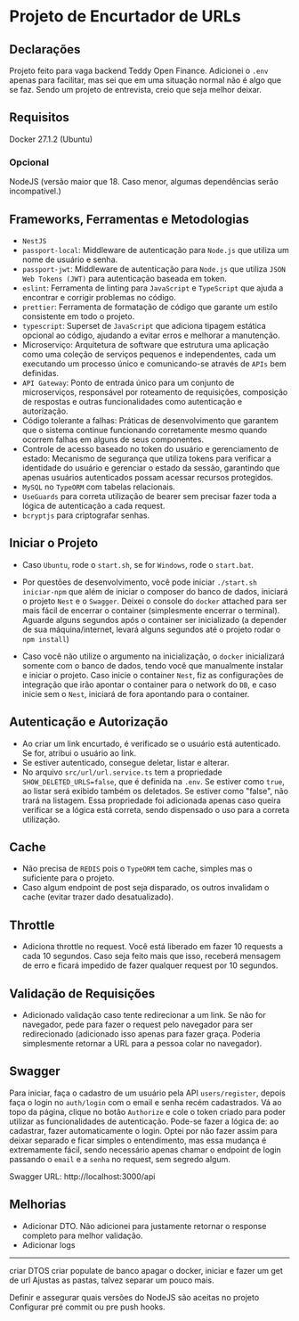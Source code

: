 # Projeto de Encurtador de URLs

## Declarações

Projeto feito para vaga backend Teddy Open Finance.
Adicionei o `.env` apenas para facilitar, mas sei que em uma situação normal não é algo que se faz. Sendo um projeto de entrevista, creio que seja melhor deixar.

## Requisitos

Docker 27.1.2 (Ubuntu)

### Opcional
NodeJS (versão maior que 18. Caso menor, algumas dependências serão incompatível.)


## Frameworks, Ferramentas e Metodologias

- `NestJS`
- `passport-local`: Middleware de autenticação para `Node.js` que utiliza um nome de usuário e senha.
- `passport-jwt`: Middleware de autenticação para `Node.js` que utiliza `JSON Web Tokens (JWT)` para autenticação baseada em token.
- `eslint`: Ferramenta de linting para `JavaScript` e `TypeScript` que ajuda a encontrar e corrigir problemas no código.
- `prettier`: Ferramenta de formatação de código que garante um estilo consistente em todo o projeto.
- `typescript`: Superset de `JavaScript` que adiciona tipagem estática opcional ao código, ajudando a evitar erros e melhorar a manutenção.
- Microserviço: Arquitetura de software que estrutura uma aplicação como uma coleção de serviços pequenos e independentes, cada um executando um processo único e comunicando-se através de `APIs` bem definidas.
- `API Gateway`: Ponto de entrada único para um conjunto de microserviços, responsável por roteamento de requisições, composição de respostas e outras funcionalidades como autenticação e autorização.
- Código tolerante a falhas: Práticas de desenvolvimento que garantem que o sistema continue funcionando corretamente mesmo quando ocorrem falhas em alguns de seus componentes.
- Controle de acesso baseado no token do usuário e gerenciamento de estado: Mecanismo de segurança que utiliza tokens para verificar a identidade do usuário e gerenciar o estado da sessão, garantindo que apenas usuários autenticados possam acessar recursos protegidos.
- `MySQL` no `TypeORM` com tabelas relacionais.
- `UseGuards` para correta utilização de bearer sem precisar fazer toda a lógica de autenticação a cada request.
- `bcryptjs` para criptografar senhas.

## Iniciar o Projeto

- Caso `Ubuntu`, rode o `start.sh`, se for `Windows`, rode o `start.bat`.

- Por questões de desenvolvimento, você pode iniciar `./start.sh iniciar-npm` que além de iniciar o composer do banco de dados, iniciará o projeto `Nest` e o `Swagger`. Deixei o console do `docker` attached para ser mais fácil de encerrar o container (simplesmente encerrar o terminal). Aguarde alguns segundos após o container ser inicializado (a depender de sua máquina/internet, levará alguns segundos até o projeto rodar o `npm install`)

- Caso você não utilize o argumento na inicialização, o `docker` inicializará somente com o banco de dados, tendo você que manualmente instalar e iniciar o projeto. Caso inicie o container `Nest`, fiz as configurações de integração que irão apontar o container para o network do `DB`, e caso inicie sem o `Nest`, iniciará de fora apontando para o container.

## Autenticação e Autorização

- Ao criar um link encurtado, é verificado se o usuário está autenticado. Se for, atribui o usuário ao link.
- Se estiver autenticado, consegue deletar, listar e alterar.
- No arquivo `src/url/url.service.ts` tem a propriedade `SHOW_DELETED_URLS=false`, que é definida na `.env`. Se estiver como `true`, ao listar será exibido também os deletados. Se estiver como "false", não trará na listagem. Essa propriedade foi adicionada apenas caso queira verificar se a lógica está correta, sendo dispensado o uso para a correta utilização.

## Cache

- Não precisa de `REDIS` pois o `TypeORM` tem cache, simples mas o suficiente para o projeto.
- Caso algum endpoint de post seja disparado, os outros invalidam o cache (evitar trazer dado desatualizado).

## Throttle

- Adiciona throttle no request. Você está liberado em fazer 10 requests a cada 10 segundos. Caso seja feito mais que isso, receberá mensagem de erro e ficará impedido de fazer qualquer request por 10 segundos.

## Validação de Requisições

- Adicionado validação caso tente redirecionar a um link. Se não for navegador, pede para fazer o request pelo navegador para ser redirecionado (adicionado isso apenas para fazer graça. Poderia simplesmente retornar a URL para a pessoa colar no navegador).

## Swagger

Para iniciar, faça o cadastro de um usuário pela API `users/register`, depois faça o login no `auth/login` com o email e senha recém cadastrados. Vá ao topo da página, clique no botão `Authorize` e cole o token criado para poder utilizar as funcionalidades de autenticação.
Pode-se fazer a lógica de: ao cadastrar, fazer automaticamente o login.
Optei por não fazer assim para deixar separado e ficar simples o entendimento, mas essa mudança é extremamente fácil, sendo necessário apenas chamar o endpoint de login passando o `email` e a `senha` no request, sem segredo algum.

Swagger URL: http://localhost:3000/api

## Melhorias

- Adicionar DTO. Não adicionei para justamente retornar o response completo para melhor validação.
- Adicionar logs 

--------
criar DTOS
criar populate de banco
apagar o docker, iniciar e fazer um get de url
Ajustas as pastas, talvez separar um pouco mais.

Definir e assegurar quais versões do NodeJS são aceitas no projeto
Configurar pré commit ou pre push hooks.
